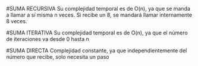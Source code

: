 #SUMA RECURSIVA
Su complejidad temporal es de O(n), ya que se manda a llamar a sí misma n veces. Si recibe un 8, se mandará llamar internamente 8 veces. 

#SUMA ITERATIVA
Su complejidad temporal es de O(n), ya que el número de iteraciones va desde 0 hasta n

#SUMA DIRECTA
Complejidad constante, ya que independientemente del número que recibe, solo necesita un paso
